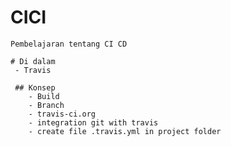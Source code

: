 # CICI
	Pembelajaran tentang CI CD

	# Di dalam
	 - Travis

	 ## Konsep
	 	- Build
	 	- Branch
	 	- travis-ci.org
	 	- integration git with travis
	 	- create file .travis.yml in project folder